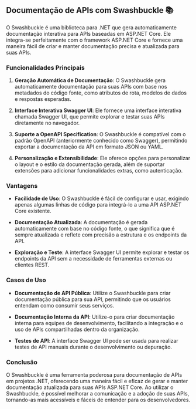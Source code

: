 ## Documentação de APIs com Swashbuckle 📚

O Swashbuckle é uma biblioteca para .NET que gera automaticamente documentação interativa para APIs baseadas em ASP.NET Core. Ele integra-se perfeitamente com o framework ASP.NET Core e fornece uma maneira fácil de criar e manter documentação precisa e atualizada para suas APIs.

### Funcionalidades Principais

1. **Geração Automática de Documentação**: O Swashbuckle gera automaticamente documentação para suas APIs com base nos metadados do código fonte, como atributos de rota, modelos de dados e respostas esperadas.

2. **Interface Interativa Swagger UI**: Ele fornece uma interface interativa chamada Swagger UI, que permite explorar e testar suas APIs diretamente no navegador.

3. **Suporte a OpenAPI Specification**: O Swashbuckle é compatível com o padrão OpenAPI (anteriormente conhecido como Swagger), permitindo exportar a documentação da API em formato JSON ou YAML.

4. **Personalização e Extensibilidade**: Ele oferece opções para personalizar o layout e o estilo da documentação gerada, além de suportar extensões para adicionar funcionalidades extras, como autenticação.

### Vantagens

- **Facilidade de Uso**: O Swashbuckle é fácil de configurar e usar, exigindo apenas algumas linhas de código para integrá-lo a uma API ASP.NET Core existente.

- **Documentação Atualizada**: A documentação é gerada automaticamente com base no código fonte, o que significa que é sempre atualizada e reflete com precisão a estrutura e os endpoints da API.

- **Exploração e Teste**: A interface Swagger UI permite explorar e testar os endpoints da API sem a necessidade de ferramentas externas ou clientes REST.

### Casos de Uso

- **Documentação de API Pública**: Utilize o Swashbuckle para criar documentação pública para sua API, permitindo que os usuários entendam como consumir seus serviços.

- **Documentação Interna da API**: Utilize-o para criar documentação interna para equipes de desenvolvimento, facilitando a integração e o uso de APIs compartilhadas dentro da organização.

- **Testes de API**: A interface Swagger UI pode ser usada para realizar testes de API manuais durante o desenvolvimento ou depuração.

### Conclusão

O Swashbuckle é uma ferramenta poderosa para documentação de APIs em projetos .NET, oferecendo uma maneira fácil e eficaz de gerar e manter documentação atualizada para suas APIs ASP.NET Core. Ao utilizar o Swashbuckle, é possível melhorar a comunicação e a adoção de suas APIs, tornando-as mais acessíveis e fáceis de entender para os desenvolvedores.
